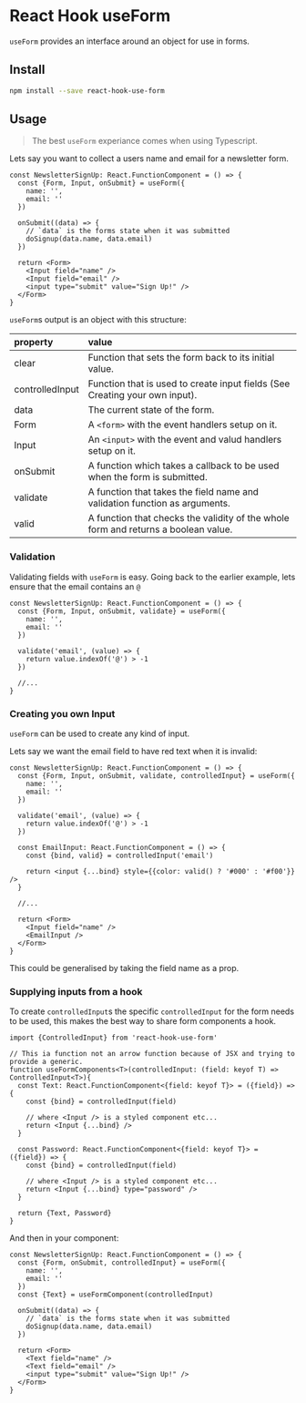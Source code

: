 # React Hook useForm

`useForm` provides an interface around an object for use in forms.

## Install

```bash
npm install --save react-hook-use-form
```

## Usage

> The best `useForm` experiance comes when using Typescript.

Lets say you want to collect a users name and email for a newsletter form.

```tsx
const NewsletterSignUp: React.FunctionComponent = () => {
  const {Form, Input, onSubmit} = useForm({
    name: '',
    email: ''
  })

  onSubmit((data) => {
    // `data` is the forms state when it was submitted
    doSignup(data.name, data.email)
  })

  return <Form>
    <Input field="name" />
    <Input field="email" />
    <input type="submit" value="Sign Up!" />
  </Form>
}
```

`useForm`s output is an object with this structure:

|property|value|
|:-------|:----|
|clear|Function that sets the form back to its initial value.|
|controlledInput|Function that is used to create input fields (See Creating your own input).|
|data|The current state of the form.|
|Form|A `<form>` with the event handlers setup on it.|
|Input|An `<input>` with the event and valud handlers setup on it.|
|onSubmit|A function which takes a callback to be used when the form is submitted.|
|validate|A function that takes the field name and validation function as arguments.|
|valid|A function that checks the validity of the whole form and returns a boolean value.|

### Validation

Validating fields with `useForm` is easy. Going back to the earlier example, lets ensure that the email contains an `@`

```tsx
const NewsletterSignUp: React.FunctionComponent = () => {
  const {Form, Input, onSubmit, validate} = useForm({
    name: '',
    email: ''
  })

  validate('email', (value) => {
    return value.indexOf('@') > -1
  })

  //...
}
```

### Creating you own Input

`useForm` can be used to create any kind of input.

Lets say we want the email field to have red text when it is invalid:

```tsx
const NewsletterSignUp: React.FunctionComponent = () => {
  const {Form, Input, onSubmit, validate, controlledInput} = useForm({
    name: '',
    email: ''
  })

  validate('email', (value) => {
    return value.indexOf('@') > -1
  })

  const EmailInput: React.FunctionComponent = () => {
    const {bind, valid} = controlledInput('email')

    return <input {...bind} style={{color: valid() ? '#000' : '#f00'}} />
  }

  //...

  return <Form>
    <Input field="name" />
    <EmailInput />
  </Form>
}
```

This could be generalised by taking the field name as a prop.

### Supplying inputs from a hook

To create `controlledInput`s the specific `controlledInput` for the form needs to be used, this makes the best way to share form components a hook.

```tsx
import {ControlledInput} from 'react-hook-use-form'

// This ia function not an arrow function because of JSX and trying to provide a generic.
function useFormComponents<T>(controlledInput: (field: keyof T) => ControlledInput<T>){
  const Text: React.FunctionComponent<{field: keyof T}> = ({field}) => {
    const {bind} = controlledInput(field)

    // where <Input /> is a styled component etc...
    return <Input {...bind} />
  }

  const Password: React.FunctionComponent<{field: keyof T}> = ({field}) => {
    const {bind} = controlledInput(field)

    // where <Input /> is a styled component etc...
    return <Input {...bind} type="password" />
  }

  return {Text, Password}
}
```

And then in your component:

```tsx
const NewsletterSignUp: React.FunctionComponent = () => {
  const {Form, onSubmit, controlledInput} = useForm({
    name: '',
    email: ''
  })
  const {Text} = useFormComponent(controlledInput)

  onSubmit((data) => {
    // `data` is the forms state when it was submitted
    doSignup(data.name, data.email)
  })

  return <Form>
    <Text field="name" />
    <Text field="email" />
    <input type="submit" value="Sign Up!" />
  </Form>
}
```